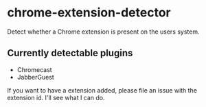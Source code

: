 # chrome-extension-detector
Detect whether a Chrome extension is present on the users system.

## Currently detectable plugins
- Chromecast
- JabberGuest

If you want to have a extension added, please file an issue with the extension id. I'll see what I can do.
